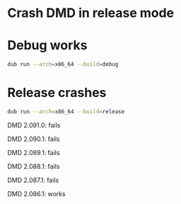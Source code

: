
# Crash DMD in release mode

# Debug works

```sh
dub run --arch=x86_64 --build=debug
```

# Release crashes

```sh
dub run --arch=x86_64 --build=release
```


DMD 2.091.0: fails

DMD 2.090.1: fails

DMD 2.089.1: fails

DMD 2.088.1: fails

DMD 2.087.1: fails

DMD 2.086.1: works
